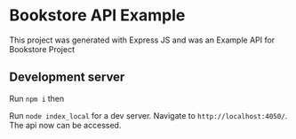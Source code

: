 # Bookstore API Example

This project was generated with Express JS and was an Example API for Bookstore Project

## Development server

Run `npm i` then

Run `node index_local` for a dev server. Navigate to `http://localhost:4050/`. The api now can be accessed.
